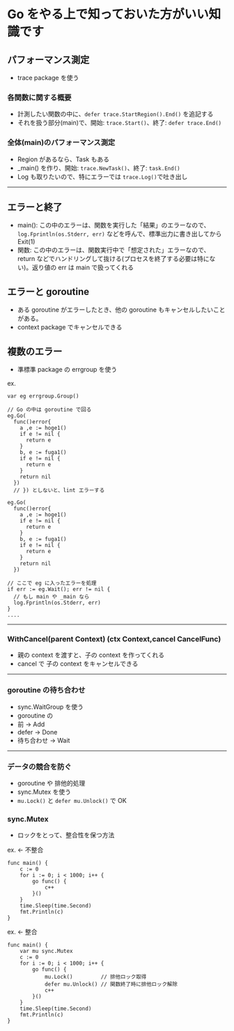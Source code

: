 # Go をやる上で知っておいた方がいい知識です

## パフォーマンス測定
- trace package を使う

### 各関数に関する概要
- 計測したい関数の中に、`defer trace.StartRegion().End()` を追記する
- それを扱う部分(main)で、開始: `trace.Start()`、終了: `defer trace.End()`

### 全体(main)のパフォーマンス測定
- Region があるなら、Task もある
- _main() を作り、開始: `trace.NewTask()`、終了: `task.End()`
- Log も取りたいので、特にエラーでは `trace.Log()`で吐き出し

-------------------------

## エラーと終了
- main(): この中のエラーは、関数を実行した「結果」のエラーなので、`log.Fprintln(os.Stderr, err)` などを呼んで、標準出力に書き出してからExit(1)
- 関数: この中のエラーは、関数実行中で「想定された」エラーなので、return などでハンドリングして抜ける(プロセスを終了する必要は特にない)。返り値の err は main で扱ってくれる

## エラーと goroutine
- ある goroutine がエラーしたとき、他の goroutine もキャンセルしたいことがある。
- context package でキャンセルできる

## 複数のエラー
- 準標準 package の errgroup を使う

ex.
```
var eg errgroup.Group()

// Go の中は goroutine で回る
eg.Go(
  func()error{
    a ,e := hoge1()
    if e != nil {
      return e
    }
    b, e := fuga1()
    if e != nil {
      return e
    }
    return nil
  })
  // }) としないと、lint エラーする

eg.Go(
  func()error{
    a ,e := hoge1()
    if e != nil {
      return e
    }
    b, e := fuga1()
    if e != nil {
      return e
    }
    return nil
  })

// ここで eg に入ったエラーを処理
if err := eg.Wait(); err != nil {
  // もし main や _main なら
  log.Fprintln(os.Stderr, err)
}
....
```
-------------------------

### WithCancel(parent Context) (ctx Context,cancel CancelFunc)
- 親の context を渡すと、子の context を作ってくれる
- cancel で 子の context をキャンセルできる

--------------------------

### goroutine の待ち合わせ
- sync.WaitGroup を使う
- goroutine の
- 前 -> Add
- defer -> Done
- 待ち合わせ -> Wait

------------------------
### データの競合を防ぐ
- goroutine や 排他的処理
- sync.Mutex を使う
- `mu.Lock()` と `defer mu.Unlock()` で OK

### sync.Mutex 
- ロックをとって、整合性を保つ方法

ex. <- 不整合
```
func main() {
    c := 0
    for i := 0; i < 1000; i++ {
        go func() {
            c++
        }()
    }
    time.Sleep(time.Second)
    fmt.Println(c)
}
```

ex. <- 整合
```
func main() {
    var mu sync.Mutex
    c := 0
    for i := 0; i < 1000; i++ {
        go func() {
            mu.Lock()         // 排他ロック取得
            defer mu.Unlock() // 関数終了時に排他ロック解除
            c++
        }()
    }
    time.Sleep(time.Second)
    fmt.Println(c)
}
```